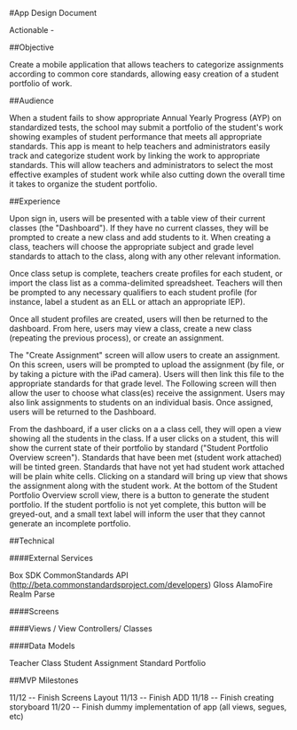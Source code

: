 #App Design Document 

Actionable -


##Objective

Create a mobile application that allows teachers to categorize assignments according to common core standards, allowing easy creation of a student portfolio of work.

##Audience

When a student fails to show appropriate Annual Yearly Progress (AYP) on standardized tests, the school may submit a portfolio of the student's work showing examples of student performance that meets all appropriate standards.  This app is meant to help teachers and administrators easily track and categorize student work by linking the work to appropriate standards.  This will allow teachers and administrators to select the most effective examples of student work while also cutting down the overall time it takes to organize the student portfolio.

##Experience

Upon sign in, users will be presented with a table view of their current classes (the "Dashboard").  If they have no current classes, they will be prompted to create a new class and add students to it.  When creating a class, teachers will choose the appropriate subject and grade level standards to attach to the class, along with any other relevant information.  

Once class setup is complete, teachers create profiles for each student, or import the class list as a comma-delimited spreadsheet.  Teachers will then be prompted to any necessary qualifiers to each student profile (for instance, label a student as an ELL or attach an appropriate IEP).  

Once all student profiles are created, users will then be returned to the dashboard.  From here, users may view a class, create a new class (repeating the previous process), or create an assignment.  

The "Create Assignment" screen will allow users to create an assignment.  On this screen, users will be prompted to upload the assignment (by file, or by taking a picture with the iPad camera).  Users will then link this file to the appropriate standards for that grade level.  The Following screen will then allow the user to choose what class(es) receive the assignment.  Users may also link assignments to students on an individual basis.  Once assigned, users will be returned to the Dashboard.  

From the dashboard, if a user clicks on a a class cell, they will open a view showing all the students in the class.  If a user clicks on a student, this will show the current state of their portfolio by standard ("Student Portfolio Overview screen").  Standards that have been met (student work attached) will be tinted green.  Standards that have not yet had student work attached will be plain white cells.  Clicking on a standard will bring up view that shows the assignment along with the student work.  At the bottom of the Student Portfolio Overview scroll view, there is a button to generate the student portfolio.  If the student portfolio is not yet complete, this button will be greyed-out, and a small text label will inform the user that they cannot generate an incomplete portfolio.




##Technical

####External Services

Box SDK
CommonStandards API (http://beta.commonstandardsproject.com/developers)
Gloss
AlamoFire
Realm
Parse



####Screens

####Views / View Controllers/ Classes

####Data Models

Teacher
Class
Student
Assignment
Standard
Portfolio

##MVP Milestones

11/12 -- Finish Screens Layout
11/13 -- Finish ADD
11/18 -- Finish creating storyboard
11/20 -- Finish dummy implementation of app (all views, segues, etc)
